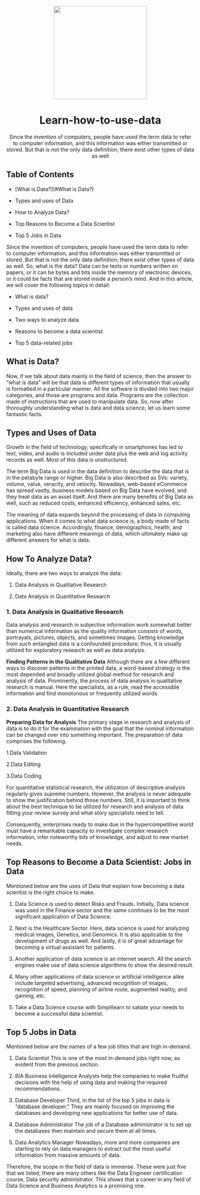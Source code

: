 <p align="center">
  <img src="" width=250px>
</p>

<h1 align="center"> Learn-how-to-use-data </h1>
<p align="center">Since the invention of computers, people have used the term data to refer to computer information, and this information was either transmitted or stored. But that is not the only data definition; there exist other types of data as well </p>

## Table of Contents
- [What is Data?](#What is Data?)

- Types and uses of Data

- How to Analyze Data?

- Top Reasons to Become a Data Scientist

- Top 5 Jobs in Data

Since the invention of computers, people have used the term data to refer to computer information, and this information was either transmitted or stored. But that is not the only data definition; there exist other types of data as well. So, what is the data? Data can be texts or numbers written on papers, or it can be bytes and bits inside the memory of electronic devices, or it could be facts that are stored inside a person’s mind. And in this article, we will cover the following topics in detail:

- What is data?

- Types and uses of data

- Two ways to analyze data

- Reasons to become a data scientist 

- Top 5 data-related jobs

## What is Data?
Now, if we talk about data mainly in the field of science, then the answer to “what is data” will be that data is different types of information that usually is formatted in a particular manner. All the software is divided into two major categories, and those are programs and data. Programs are the collection made of instructions that are used to manipulate data. So, now after thoroughly understanding what is data and data science, let us learn some fantastic facts.

## Types and Uses of Data
Growth in the field of technology, specifically in smartphones has led to text, video, and audio is included under data plus the web and log activity records as well. Most of this data is unstructured.

The term Big Data is used in the data definition to describe the data that is in the petabyte range or higher. Big Data is also described as 5Vs: variety, volume, value, veracity, and velocity. Nowadays, web-based eCommerce has spread vastly, business models based on Big Data have evolved, and they treat data as an asset itself. And there are many benefits of Big Data as well, such as reduced costs, enhanced efficiency, enhanced sales, etc.

The meaning of data expands beyond the processing of data in computing applications. When it comes to what data science is, a body made of facts is called data science. Accordingly, finance, demographics, health, and marketing also have different meanings of data, which ultimately make up different answers for what is data.

## How To Analyze Data?
Ideally, there are two ways to analyze the data:

1. Data Analysis in Qualitative Research

2. Data Analysis in Quantitative Research

### 1. Data Analysis in Qualitative Research
Data analysis and research in subjective information work somewhat better than numerical information as the quality information consists of words, portrayals, pictures, objects, and sometimes images. Getting knowledge from such entangled data is a confounded procedure; thus, it is usually utilized for exploratory research as well as data analysis.

**Finding Patterns in the Qualitative Data**
Although there are a few different ways to discover patterns in the printed data, a word-based strategy is the most depended and broadly utilized global method for research and analysis of data. Prominently, the process of data analysis in qualitative research is manual. Here the specialists, as a rule, read the accessible information and find monotonous or frequently utilized words.

### 2. Data Analysis in Quantitative Research

**Preparing Data for Analysis**
The primary stage in research and analysis of data is to do it for the examination with the goal that the nominal information can be changed over into something important. The preparation of data comprises the following. 

1.Data Validation

2.Data Editing

3.Data Coding

For quantitative statistical research, the utilization of descriptive analysis regularly gives supreme numbers. However, the analysis is never adequate to show the justification behind those numbers. Still, it is important to think about the best technique to be utilized for research and analysis of data fitting your review survey and what story specialists need to tell.

Consequently, enterprises ready to make due in the hypercompetitive world must have a remarkable capacity to investigate complex research information, infer noteworthy bits of knowledge, and adjust to new market needs.

## Top Reasons to Become a Data Scientist: Jobs in Data
Mentioned below are the uses of Data that explain how becoming a data scientist is the right choice to make. 

1. Data Science is used to detect Risks and Frauds. Initially, Data science was used in the Finance sector and the same continues to be the most significant application of Data Science.

2. Next is the Healthcare Sector. Here, data science is used for analyzing medical images, Genetics, and Genomics. It is also applicable to the development of drugs as well. And lastly, it is of great advantage for becoming a virtual assistant for patients.

3. Another application of data science is an internet search. All the search engines make use of data science algorithms to show the desired result.

4. Many other applications of data science or artificial intelligence alike include targeted advertising, advanced recognition of images, recognition of speed, planning of airline route, augmented reality, and gaming, etc.

5. Take a Data Science course with Simplilearn to satiate your needs to become a successful data scientist.

## Top 5 Jobs in Data
Mentioned below are the names of a few job titles that are high in-demand.

1. Data Scientist
This is one of the most in-demand jobs right now, as evident from the previous section.

2. BIA
Business Intelligence Analysts help the companies to make fruitful decisions with the help of using data and making the required recommendations.

3. Database Developer
Third, in the list of the top 5 jobs in data is “database developer.” They are mainly focused on improving the databases and developing new applications for better use of data.

4. Database Administrator
The job of a Database administrator is to set up the databases then maintain and secure them at all times.

5. Data Analytics Manager
Nowadays, more and more companies are starting to rely on data managers to extract out the most useful information from massive amounts of data.

Therefore, the scope in the field of data is immense. These were just five that we listed; there are many others like the Data Engineer certification course, Data security administrator. This shows that a career in any field of Data Science and Business Analytics is a promising one.

